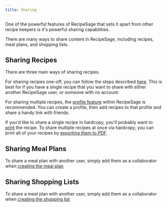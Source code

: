 ```yaml
---
title: Sharing
---
```


One of the powerful features of RecipeSage that sets it apart from other recipe keepers is it's powerful sharing capabilities.

There are many ways to share content in RecipeSage, including recipes, meal plans, and shopping lists.

## Sharing Recipes

There are three main ways of sharing recipes.

For sharing recipes one-off, you can follow the steps described [here](../recipes/recipe-details.md#sharing). This is best for if you have a single recipe that you want to share with either another RecipeSage user, or someone with no account.

For sharing multiple recipes, the [profile feature](./your-profile.md) within RecipeSage is recommended. You can create a profile, then add recipes to that profile and share a handy link with friends.

If you'd like to share a single recipe in hardcopy, you'll probably want to [print](../recipes/recipe-details.md#printing) the recipe. To share multiple recipes at once via hardcopy, you can print all of your recipes by [exporting them to PDF](../settings/export.md).

## Sharing Meal Plans

To share a meal plan with another user, simply add them as a collaborator when [creating the meal plan](../meal-plans/create.md)

## Sharing Shopping Lists

To share a meal plan with another user, simply add them as a collaborator when [creating the shopping list](../shopping-lists/create.md)

